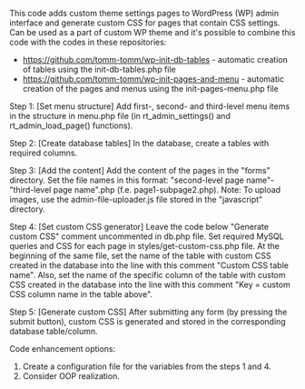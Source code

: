 This code adds custom theme settings pages to WordPress (WP) admin interface and generate custom CSS for pages that contain CSS settings. Can be used as a part of custom WP theme and it's possible to combine this code with the codes in these repositories:
- https://github.com/tomm-tomm/wp-init-db-tables - automatic creation of tables using the init-db-tables.php file
- https://github.com/tomm-tomm/wp-init-pages-and-menu - automatic creation of the pages and menus using the init-pages-menu.php file

Step 1:
[Set menu structure] Add first-, second- and third-level menu items in the structure in menu.php file (in rt_admin_settings() and rt_admin_load_page() functions).

Step 2:
[Create database tables] In the database, create a tables with required columns.

Step 3:
[Add the content] Add the content of the pages in the "forms" directory. Set the file names in this format: "second-level page name"-"third-level page name".php (f.e. page1-subpage2.php).
Note: To upload images, use the admin-file-uploader.js file stored in the "javascript" directory.

Step 4:
[Set custom CSS generator] Leave the code below "Generate custom CSS" comment uncommented in db.php file. Set required MySQL queries and CSS for each page in styles/get-custom-css.php file. At the beginning of the same file, set the name of the table with custom CSS created in the database into the line with this comment "Custom CSS table name". Also, set the name of the specific column of the table with custom CSS created in the database into the line with this comment "Key = custom CSS column name in the table above".

Step 5:
[Generate custom CSS] After submitting any form (by pressing the submit button), custom CSS is generated and stored in the corresponding database table/column.

Code enhancement options:
1. Create a configuration file for the variables from the steps 1 and 4.
2. Consider OOP realization.